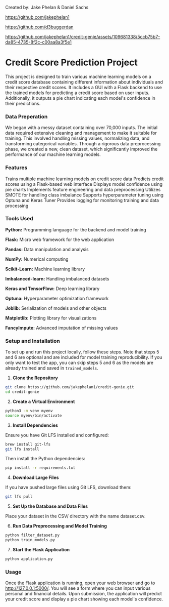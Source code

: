 Created by: Jake Phelan & Daniel Sachs

https://github.com/jakephelan1

https://github.com/d3buggerdan


https://github.com/jakephelan1/credit-genie/assets/109681338/5ccb75b7-da85-4735-8f2c-c00aa8a3f5e1


# Credit Score Prediction Project
This project is designed to train various machine learning models on a credit score database containing different information about individuals and their respective credit scores. It includes a GUI with a Flask backend to use the trained models for predicting a credit score based on user inputs. Additionally, it outputs a pie chart indicating each model's confidence in their predictions.

### Data Preperation
We began with a messy dataset containing over 70,000 inputs. The initial data required extensive cleaning and management to make it suitable for training. This involved handling missing values, normalizing data, and transforming categorical variables. Through a rigorous data preprocessing phase, we created a new, clean dataset, which significantly improved the performance of our machine learning models.

### Features
Trains multiple machine learning models on credit score data
Predicts credit scores using a Flask-based web interface
Displays model confidence using pie charts
Implements feature engineering and data preprocessing
Utilizes SMOTE for handling class imbalance
Supports hyperparameter tuning using Optuna and Keras Tuner
Provides logging for monitoring training and data processing

### Tools Used
**Python:** Programming language for the backend and model training

**Flask:** Micro web framework for the web application

**Pandas:** Data manipulation and analysis

**NumPy:** Numerical computing

**Scikit-Learn:** Machine learning library

**Imbalanced-learn:** Handling imbalanced datasets

**Keras and TensorFlow:** Deep learning library

**Optuna:** Hyperparameter optimization framework

**Joblib:** Serialization of models and other objects

**Matplotlib:** Plotting library for visualizations

**FancyImpute:** Advanced imputation of missing values

### Setup and Installation
To set up and run this project locally, follow these steps. Note that steps 5 and 6 are optional and are included for model training reproducibility. If you only want to test the app, you can skip steps 5 and 6 as the models are already trained and saved in `trained_models`.

1. **Clone the Repository**

```bash
git clone https://github.com/jakephelan1/credit-genie.git
cd credit-genie
```

2. **Create a Virtual Environment**

```bash
python3 -m venv myenv
source myenv/bin/activate
```

3. **Install Dependencies**
   
Ensure you have Git LFS installed and configured:

```bash
brew install git-lfs
git lfs install
```

Then install the Python dependencies:

```bash
pip install -r requirements.txt
```

4. **Download Large Files**
   
If you have pushed large files using Git LFS, download them:

```bash
git lfs pull
```

5. **Set Up the Database and Data Files**
   
Place your dataset in the CSV/ directory with the name dataset.csv.

6. **Run Data Preprocessing and Model Training**

```bash
python filter_dataset.py
python train_models.py
```

7. **Start the Flask Application**

```bash
python application.py
```

### Usage
Once the Flask application is running, open your web browser and go to http://127.0.0.1:5000/. You will see a form where you can input various personal and financial details. Upon submission, the application will predict your credit score and display a pie chart showing each model's confidence.
